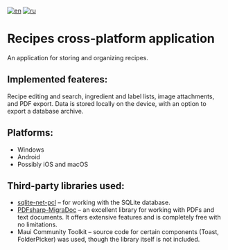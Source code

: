 [![en](https://img.shields.io/badge/lang-en-blue.svg)](https://github.com/borisbvf/mobile-recipes/README.md)
[![ru](https://img.shields.io/badge/lang-ru-green.svg)](https://github.com/borisbvf/mobile-recipes/README.ru.md)


# Recipes cross-platform application
An application for storing and organizing recipes.

## Implemented feateres:
Recipe editing and search, ingredient and label lists, image attachments, and PDF export. Data is stored locally on the device, with an option to export a database archive.

## Platforms:
* Windows
* Android
* Possibly iOS and macOS

## Third-party libraries used:
* [sqlite-net-pcl](https://github.com/praeclarum/sqlite-net) – for working with the SQLite database.
* [PDFsharp-MigraDoc](https://github.com/empira/PDFsharp) – an excellent library for working with PDFs and text documents. It offers extensive features and is completely free with no limitations.
* Maui Community Toolkit – source code for certain components (Toast, FolderPicker) was used, though the library itself is not included.
